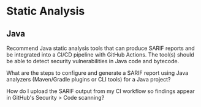# Static Analysis

## Java

Recommend Java static analysis tools that can produce SARIF reports and be integrated into a CI/CD pipeline with GitHub Actions. The tool(s) should be able to detect security vulnerabilities in Java code and bytecode. 

What are the steps to configure and generate a SARIF report using Java analyzers (Maven/Gradle plugins or CLI tools) for a Java project? 

How do I upload the SARIF output from my CI workflow so findings appear in GitHub's Security > Code scanning?





